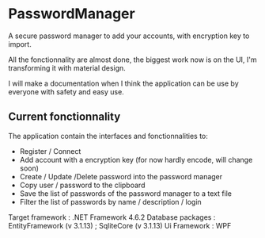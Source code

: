 # PasswordManager
A secure password manager to add your accounts, with encryption key to import.

All the fonctionnality are almost done, the biggest work now is on the UI, I'm transforming it with material design.

I will make a documentation when I think the application can be use by everyone with safety and easy use.


## Current fonctionnality

The application contain the
interfaces and fonctionnalities to:
- Register / Connect
- Add account with a encryption key (for now hardly encode, will change soon)
- Create / Update /Delete password into the password manager
- Copy user / password to the clipboard
- Save the list of passwords of the password manager to a text file
- Filter the list of passwords by name / description / login

Target framework : .NET Framework 4.6.2
Database packages : EntityFramework (v 3.1.13) ; SqliteCore (v 3.1.13)
Ui Framework : WPF
